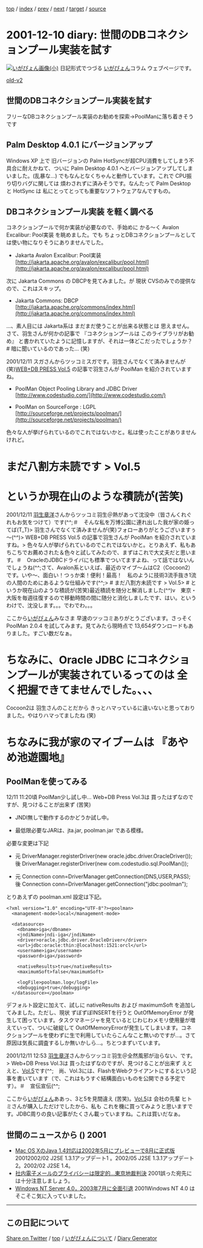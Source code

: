 [top](../index.html) 
 / [index](https://igapyon.github.io/diary/2001/index.html) 
 / [prev](https://igapyon.github.io/diary/2001/ig011207.html) 
 / [next](https://igapyon.github.io/diary/2001/ig011211.html) 
 / [target](https://igapyon.github.io/diary/2001/ig011210.html) 
 / [source](https://github.com/igapyon/diary/blob/gh-pages/2001/ig011210.html.src.md) 

2001-12-10 diary: 世間のDBコネクションプール実装を試す
=====================================================================================================
[![いがぴょん画像(小)](https://igapyon.github.io/diary/images/iga200306s.jpg "いがぴょん")](https://igapyon.github.io/diary/memo/memoigapyon.html) 日記形式でつづる [いがぴょん](https://igapyon.github.io/diary/memo/memoigapyon.html)コラム ウェブページです。

[old-v2](ig011210-orig.html)

## 世間のDBコネクションプール実装を試す

フリーなDBコネクションプール実装のお勧めを探索→PoolManに落ち着きそうです


## Palm Desktop 4.0.1 にバージョンアップ

Windows XP 上で 旧バージョンの Palm HotSyncが超CPU消費をしてしまう不具合に耐えかねて、ついに
Palm Desktop 4.0.1 へとバージョンアップしてしまいました。(乱暴な…) でもなんとなくちゃんと動作しています。これで CPU振り切りバグに関しては 煩わされずに済みそうです。なんたって
Palm Desktop と HotSync は 私にとってとっても重要なソフトウェアなんですもの。

## DBコネクションプール実装 を軽く調べる

コネクションプールで何か実装が必要なので、手始めに かる～く Avalon Excalibur: Pool実装 を眺めました。でも ちょっとDBコネクションプールとしては使い物になりそうにありませんでした。

* Jakarta Avalon Excalibur: Pool実装
  [http://jakarta.apache.org/avalon/excalibur/pool.html](http://jakarta.apache.org/avalon/excalibur/pool.html)

次に Jakarta Commons の DBCPを見てみました。が 現状 CVSのみでの提供なので、これはスキップ。

* Jakarta Commons: DBCP
  [http://jakarta.apache.org/commons/index.html](http://jakarta.apache.org/commons/index.html)

…、素人目には Jakarta系は まだまだ使うことが出来る状態とは 思えません。さて、羽生さんが何かの記事で 『コネクションプールは このライブラリがお勧め』 と書かれていたように記憶しますが、それは一体どこだったでしょうか？ # 暗に聞いているのであった… (笑)

2001/12/11 スガさんからツッコミスガです。羽生さんでなくて済みませんが(笑)[WEB+DB PRESS Vol.5](http://www.gihyo.co.jp/wdpress/vol5index.html) の記事で羽生さんが PoolMan を紹介されていますね。

* PoolMan Object Pooling Library and JDBC Driver
  [http://www.codestudio.com/](http://www.codestudio.com/)
  
* PoolMan on SourceForge : LGPL
  [http://sourceforge.net/projects/poolman/](http://sourceforge.net/projects/poolman/)

色々な人が挙げられているのでこれではないかと。私は使ったことがありませんけれど。
# まだ八割方未読です > Vol.5
# というか現在山のような積読が(苦笑)

2001/12/11 [羽生章洋](http://d.hatena.ne.jp/habuakihiro/)さんからツッコミ羽生＠熱があって沈没中（皆さんくれぐれもお気をつけて）です(^^;＃　そんな私を万博公園に連れ出した我が家の姫ってば(T_T)> 羽生さんでなくて済みませんが(笑)フォローありがとうございますぅ～(^^)> WEB+DB PRESS Vol.5 の記事で羽生さんが PoolMan を紹介されていますね。> 色々な人が挙げられているのでこれではないかと。とりあえず、私もあちこちでお薦めされた＆色々と試してみたので、まずはこれで大丈夫だと思います。＃　OracleのJDBCドライバにも標準でついてますよね、って話ではないんでしょうね(^^;さて、Avalon系といえば、最近のマイブ～ムはC2（Cocoon2）です。いや～、面白い！つぅか楽！便利！最高！　私のように技術3流手抜き1流の人間のためにあるような仕組みです(^^;> # まだ八割方未読です > Vol.5> # というか現在山のような積読が(苦笑)最近積読を随分と解消しました(^^)v　東京・大阪を毎週往復するので移動時間の間に随分と消化しましたです、はい。というわけで、沈没します。。。でわでわ。。。

ここから[いがぴょん](http://www.igapyon.jp/igapyon/diary/memo/memoigapyon.html)みなさま 早速のツッコミありがとうございます。さっそく PoolMan 2.0.4 を試してみます。見てみたら現時点で 13,654ダウンロードもありました。すごい数だなぁ。
# ちなみに、Oracle JDBC にコネクションプールが実装されているってのは 全く把握できてませんでした。、、、
Cocoon2は 羽生さんのことだから きっとハマっているに違いないと思っておりました。やはりハマってましたね
(笑)
# ちなみに我が家のマイブームは 『あやめ池遊園地』

## PoolManを使ってみる

12/11 11:20頃 PoolMan少し試し中…
Web+DB Press Vol.3は 買ったはずなのですが、見つけることが出来ず (苦笑)

* JNDI無しで動作するのかどうか試し中。
  
* 最低限必要なJARは、jta.jar, poolman.jar である模様。

必要な変更は下記

* 元 DriverManager.registerDriver(new oracle.jdbc.driver.OracleDriver());
  後 DriverManager.registerDriver(new com.codestudio.sql.PoolMan());
  
* 元 Connection conn=DriverManager.getConnection(DNS,USER,PASS);
  後 Connection conn=DriverManager.getConnection("jdbc:poolman");

とりあえずの poolman.xml 設定は下記。

```
<?xml version="1.0" encoding="UTF-8"?><poolman>
  <management-mode>local</management-mode>

  <datasource>
    <dbname>iga</dbname>
    <jndiName>jndi-iga</jndiName>
    <driver>oracle.jdbc.driver.OracleDriver</driver>
    <url>jdbc:oracle:thin:@localhost:1521:orcl</url>
    <username>iga</username>
    <password>iga</password>

    <nativeResults>true</nativeResults>
    <maximumSoft>false</maximumSoft>

    <logFile>poolman.log</logFile>
    <debugging>true</debugging>
  </datasource></poolman>
```


デフォルト設定に加えて、試しに nativeResults および maximumSoft を追加してみました。ただし、現状 ずぼずぼINSERTを行うと OutOfMemoryError が発生して困っています。タスクマネージャを見ているとじわじわメモリ使用量が増えていって、ついに破綻して OutOfMemoryErrorが発生してしまいます。コネクションプールを使わずに生で利用していたらこんなこと無いのですが…。さて 原因は気長に調査するしか無いかしら…。ちとつまずいています。

2001/12/11 12:53 [羽生章洋](http://d.hatena.ne.jp/habuakihiro/)さんからツッコミ羽生＠全然風邪が治らない、です。> Web+DB Press Vol.3は 買ったはずなのですが、見つけることが出来ず えとえと、[Vol.5](http://www.gihyo.co.jp/wdpress/vol5index.html)です(^^;　尚、Vol.3には、FlashをWebクライアントにするという記事を書いています（で、これはもうすぐ結構面白いものを公開できる予定です）。＃　宣伝宣伝(^^;

ここから[いがぴょん](http://www.igapyon.jp/igapyon/diary/memo/memoigapyon.html)ああっ、3と5を見間違え (苦笑)。[Vol.5](http://www.gihyo.co.jp/wdpress/vol5index.html)は 会社の先輩 ヒトミさんが購入しただけでしたから、私も これを機に買ってみようと思いますです。JDBC周りの良い記事がたくさん載っていますね。これは買いだなぁ。

## 世間のニュースから () 2001

* [Mac OS XのJava 1.4対応は2002年5月にプレビューで8月に正式版](http://www.zdnet.co.jp/macwire/0112/03/n_md_news3.html)  20012002/02 J2SE 1.3.1アップデート1 。2002/05 J2SE 1.3.1アップデート2。2002/02 J2SE 1.4。
* [社内電子メールのプライバシーは限定的…東京地裁判決](http://www.yomiuri.co.jp/04/20011203i415.htm)  2001誤った宛先には十分注意しましょう。
* [Windows NT Server 4.0，2003年7月に全面引退](http://www.zdnet.co.jp/news/0112/08/b_1207_03.html)  2001Windows NT 4.0 は そこそこ気に入っていました。

----------------------------------------------------------------------------------------------------

## この日記について

[Share on Twitter](https://twitter.com/intent/tweet?hashtags=igapyon%2Cdiary%2C%E3%81%84%E3%81%8C%E3%81%B4%E3%82%87%E3%82%93&text=%E4%B8%96%E9%96%93%E3%81%AEDB%E3%82%B3%E3%83%8D%E3%82%AF%E3%82%B7%E3%83%A7%E3%83%B3%E3%83%97%E3%83%BC%E3%83%AB%E5%AE%9F%E8%A3%85%E3%82%92%E8%A9%A6%E3%81%99&url=https%3A%2F%2Figapyon.github.io%2Fdiary%2F2001%2Fig011210.html) / [top](../index.html) / [いがぴょんについて](https://igapyon.github.io/diary/memo/memoigapyon.html) / [Diary Generator](https://github.com/igapyon/igapyonv3)
